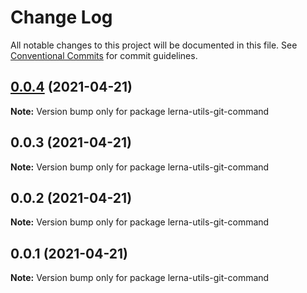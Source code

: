 # Change Log

All notable changes to this project will be documented in this file.
See [Conventional Commits](https://conventionalcommits.org) for commit guidelines.

## [0.0.4](https://github.com/imcuttle/lerna-commands/compare/v0.0.3...v0.0.4) (2021-04-21)

**Note:** Version bump only for package lerna-utils-git-command





## 0.0.3 (2021-04-21)

**Note:** Version bump only for package lerna-utils-git-command





## 0.0.2 (2021-04-21)

**Note:** Version bump only for package lerna-utils-git-command





## 0.0.1 (2021-04-21)

**Note:** Version bump only for package lerna-utils-git-command

